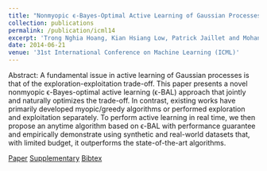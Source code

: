 ```yaml
---
title: "Nonmyopic ϵ-Bayes-Optimal Active Learning of Gaussian Processes"
collection: publications
permalink: /publication/icml14
excerpt: 'Trong Nghia Hoang, Kian Hsiang Low, Patrick Jaillet and Mohan Kankanhalli'
date: 2014-06-21
venue: '31st International Conference on Machine Learning (ICML)'
---
```

Abstract: A fundamental issue in active learning of Gaussian processes is that of the exploration-exploitation trade-off. This paper presents a novel nonmyopic ϵ-Bayes-optimal active learning (ϵ-BAL) approach that jointly and naturally optimizes the trade-off. In contrast, existing works have primarily developed myopic/greedy algorithms or performed exploration and exploitation separately. To perform active learning in real time, we then propose an anytime algorithm based on ϵ-BAL with performance guarantee and empirically demonstrate using synthetic and real-world datasets that, with limited budget, it outperforms the state-of-the-art algorithms.

[Paper](http://htnghia87.github.io/files/icml14.pdf)
[Supplementary](http://htnghia87.github.io/files/icml14-supp.pdf)
[Bibtex](http://htnghia87.github.io/files/icml14.bib)